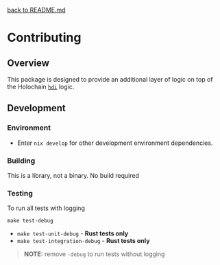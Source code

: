 [back to README.md](README.md)


# Contributing

## Overview
This package is designed to provide an additional layer of logic on top of the Holochain
[`hdi`](https://docs.rs/hdi) logic.


## Development

### Environment

- Enter `nix develop` for other development environment dependencies.

### Building
This is a library, not a binary.  No build required


### Testing

To run all tests with logging
```
make test-debug
```

- `make test-unit-debug` - **Rust tests only**
- `make test-integration-debug` - **Rust tests only**


> **NOTE:** remove `-debug` to run tests without logging
